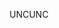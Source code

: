 <span data-ttu-id="3bc55-101">UNC</span><span class="sxs-lookup"><span data-stu-id="3bc55-101">UNC</span></span>